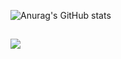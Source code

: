 ![Anurag's GitHub stats](https://github-readme-stats-git-masterrstaa-rickstaa.vercel.app/api?username=limdaeun1&show_icons=true&theme=aura)

##
<a href="https://daeun7218.tistory.com/" target="_blank"><img src="https://img.shields.io/badge/Tistory blog-ce4e24?style=flat-square&logo=blog&logoColor=white"/></a>
